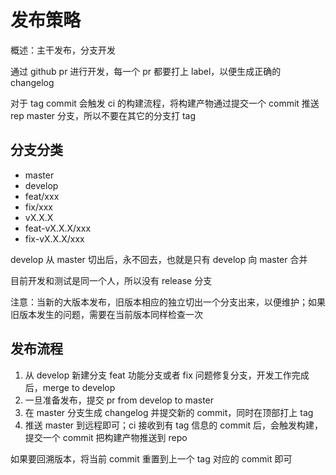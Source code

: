 # 发布策略

概述：主干发布，分支开发

通过 github pr 进行开发，每一个 pr 都要打上 label，以便生成正确的 changelog

对于 tag commit 会触发 ci 的构建流程，将构建产物通过提交一个 commit 推送 rep master 分支，所以不要在其它的分支打 tag

## 分支分类

- master
- develop
- feat/xxx
- fix/xxx
- vX.X.X
- feat-vX.X.X/xxx
- fix-vX.X.X/xxx

develop 从 master 切出后，永不回去，也就是只有 develop 向 master 合并

目前开发和测试是同一个人，所以没有 release 分支

注意：当新的大版本发布，旧版本相应的独立切出一个分支出来，以便维护；如果旧版本发生的问题，需要在当前版本同样检查一次

## 发布流程

1. 从 develop 新建分支 feat 功能分支或者 fix 问题修复分支，开发工作完成后，merge to develop
2. 一旦准备发布，提交 pr from develop to master
3. 在 master 分支生成 changelog 并提交新的 commit，同时在顶部打上 tag
4. 推送 master 到远程即可；ci 接收到有 tag 信息的 commit 后，会触发构建，提交一个 commit 把构建产物推送到 repo

如果要回溯版本，将当前 commit 重置到上一个 tag 对应的 commit 即可
